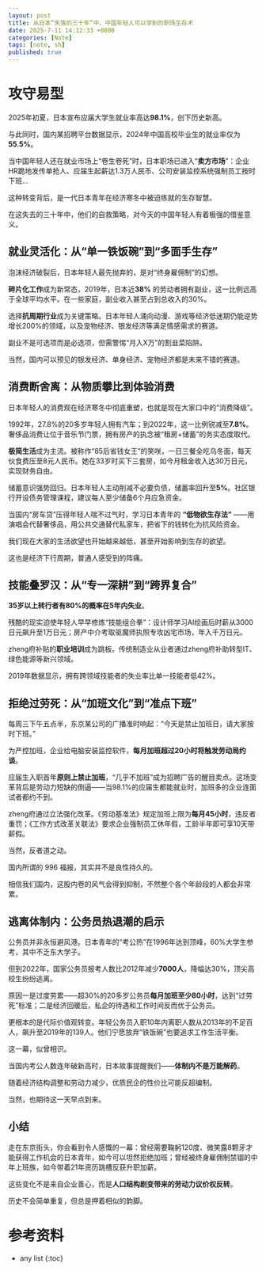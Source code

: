 ```yaml
---
layout: post
title: 从日本“失落的三十年”中，中国年轻人可以学到的职场生存术
date: 2025-7-11 14:12:33 +0800
categories: [Note]
tags: [note, sh]
published: true
---
```



# 攻守易型

2025年初夏，日本宣布应届大学生就业率高达**98.1%**，创下历史新高。

与此同时，国内某招聘平台数据显示，2024年中国高校毕业生的就业率仅为**55.5%**。

当中国年轻人还在就业市场上“卷生卷死”时，日本职场已进入“**卖方市场**”：企业HR跪地发传单抢人、应届生起薪达1.3万人民币、公司安装监控系统强制员工按时下班...

这种转变背后，是一代日本青年在经济寒冬中被迫练就的生存智慧。

在这失去的三十年中，他们的自救策略，对今天的中国年轻人有着极强的借鉴意义。

## 就业灵活化：从“单一铁饭碗”到“多面手生存”

泡沫经济破裂后，日本年轻人最先抛弃的，是对“终身雇佣制”的幻想。

**碎片化工作**成为新常态，2019年，日本近**38%** 的劳动者拥有副业，这一比例远高于全球平均水平。在一些家庭，副业收入甚至占到总收入的30%。

选择**抗周期行业**成为关键策略。日本年轻人涌向动漫、游戏等经济低迷期仍能逆势增长200%的领域，以及宠物经济、银发经济等满足情感需求的赛道。

副业不是可选项而是必选项，但需警惕“月入X万”的割韭菜陷阱。

当然，国内可以预见的银发经济、单身经济、宠物经济都是未来不错的赛道。

## 消费断舍离：从物质攀比到体验消费

日本年轻人的消费观在经济寒冬中彻底重塑，也就是现在大家口中的“消费降级”。

1992年，27.8%的20多岁年轻人拥有汽车；到2022年，这一比例锐减至**7.8%**。奢侈品消费让位于音乐节门票，拥有房产的执念被“租房+储蓄”的务实态度取代。

**极简生活**成为主流。被称作“85后省钱女王”的笑咲，一日三餐全吃乌冬面，每天伙食费压至8元人民币。她在33岁时买下三套房，如今月租金收入达30万日元，实现财务自由。

储蓄意识强势回归。日本年轻人主动削减不必要负债，储蓄率回升至**5%**。社区银行开设债务管理课程，建议每人至少储备6个月应急资金。

当国内“房车贷”压得年轻人喘不过气时，学习日本青年的 **“低物欲生存法”** ——用演唱会代替奢侈品，用公共交通替代私家车，把省下的钱转化为抗风险资金。

我们现在大家的生活欲望也开始越来越低，甚至开始影响到生存的欲望。

这也是经济下行周期，普通人感受到的阵痛。

## 技能叠罗汉：从“专一深耕”到“跨界复合”

**35岁以上转行者有80%的概率在5年内失业**。

残酷的现实迫使年轻人早早修炼“技能组合拳”：设计师学习AI绘画后时薪从3000日元飙升至1万日元；房产中介考取驱魔师执照专攻凶宅市场，年入千万日元。

zheng府补贴的**职业培训**成为跳板。传统制造业从业者通过zheng府补助转型IT、绿色能源等新兴领域。

2019年数据显示，拥有跨领域技能者的失业率比单一技能者低42%。

## 拒绝过劳死：从“加班文化”到“准点下班”

每周三下午五点半，东京某公司的广播准时响起：“今天是禁止加班日，请大家按时下班。”

为严控加班，企业给电脑安装监控软件，**每月加班超过20小时将触发劳动局约谈**。

应届生入职首年**原则上禁止加班**，“几乎不加班”成为招聘广告的醒目卖点。这场变革背后是劳动力短缺的倒逼——当98.1%的应届生都能就业时，加班多的企业连面试者都约不到。

zheng府通过立法强化改革。《劳动基准法》规定加班上限为**每月45小时**，违反者重罚；《工作方式改革关联法》要求企业强制员工休年假，工龄半年即可享10天带薪假。

当然，反者道之动。

国内所谓的 996 福报，其实并不是良性持久的。

相信我们国内，这股内卷的风气会得到抑制，不然整个各个年龄段的人都会非常累。

## 逃离体制内：公务员热退潮的启示

公务员并非永恒避风港。日本青年的“考公热”在1996年达到顶峰，60%大学生参考，其中不乏东大学子。

但到2022年，国家公务员报考人数比2012年减少**7000人**，降幅达30%，顶尖高校生纷纷逃离。

原因一是过度劳累——超30%的20多岁公务员**每月加班至少80小时**，达到“过劳死”标准；二是经济回暖后，私企的待遇和工作时间反而优于公务员。

更根本的是代际价值观转变。年轻公务员入职10年内离职人数从2013年的不足百人，飙升至2019年的139人。他们宁愿放弃“铁饭碗”也要追求工作生活平衡。

这一幕，似曾相识。

当国内考公人数连年破新高时，日本故事提醒我们——**体制内不是万能解药**。

随着经济结构调整和劳动力减少，优质民企的性价比可能反超编制。

当然，也期待这一天早点到来。

## 小结

走在东京街头，你会看到令人感慨的一幕：曾经需要鞠躬120度、微笑露8颗牙才能获得工作机会的日本青年，如今可以坦然拒绝加班；曾经被终身雇佣制禁锢的中年上班族，如今带着21年资历跳槽反获升职加薪。

这些变化不是来自企业善心，而是**人口结构剧变带来的劳动力议价权反转**。

历史不会简单重复，但总是押着相似的韵脚。

# 参考资料

* any list
{:toc}